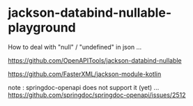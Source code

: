 # jackson-databind-nullable-playground

How to deal with "null" / "undefined" in json ...


https://github.com/OpenAPITools/jackson-databind-nullable

https://github.com/FasterXML/jackson-module-kotlin

note : springdoc-openapi does not support it (yet) ...
https://github.com/springdoc/springdoc-openapi/issues/2512